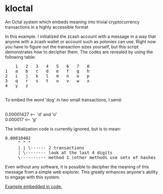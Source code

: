 # kloctal
An Octal system which embeds meaning into trivial cryptocurrency transactions in a highly accessible format

In this example. I initialized the zcash account with a message in a way that anyone with a zcash wallet or account such as poloniex can use.  Right now you have to figure out the transaction sizes yourself, but this script demonstrates how to decipher them.  The 
codes are revealed by using the following table:

<pre>
	1	2	3	4	5	6	7	8
1	a	b	c	d	e	f	g	h
2	i	j	k	l	m	n	o	p
3	q	r	s	t	u	v	w	x
4	y	z						

</pre>
To embed the word 'dog' in two small transactions, I send:

<p>
<br>0.00001427  <-- 'd' and 'o'
<br>0.000017    <-- 'g'

The initialization code is currently ignored, but is to mean:
<pre>
0.00010402
     ^ ^ ^
     | | \------ 2 transactions
     | \-------- look at the last 4 digits
     \---------- method 1 (other methods use sets of hashes as well as kloctal) 
</pre>

Even without any software, it is possible to decipher the meaning of this message from a 
simple web explorer.  This greatly enhances anyone's ability to engage with this system.  

<a href=https://explorer.zcha.in/accounts/t1bhnasipQLVBE4errZP6HQEAvVpiBfp7e5> Example embedded in code.</a>
